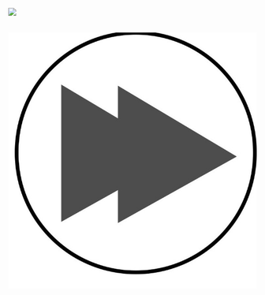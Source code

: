 <img src="https://cdn-icons-png.flaticon.com/512/2094/2094284.png"><br><br>

[![IMAGE ALT TEXT HERE](https://raw.githubusercontent.com/kodishmediacenter/radios-sl/main/player/dir.jpg)](http://www.youtube.com/watch?v=YOUTUBE_VIDEO_ID_HERE)
